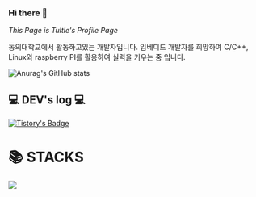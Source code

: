 ### Hi there 👋

<!--
**PinkTultle/PinkTultle** is a ✨ _special_ ✨ repository because its `README.md` (this file) appears on your GitHub profile.

Here are some ideas to get you started:

- 🔭 I’m currently working on ...
- 🌱 I’m currently learning ...
- 👯 I’m looking to collaborate on ...
- 🤔 I’m looking for help with ...
- 💬 Ask me about ...
- 📫 How to reach me: ...
- 😄 Pronouns: ...
- ⚡ Fun fact: ...
-->

*This Page is Tultle's Profile Page*

동의대학교에서 활동하고있는 개발자입니다.
임베디드 개발자를 희망하여 C/C++, Linux와 
raspberry PI를 활용하여 실력을 키우는 중 입니다.



![Anurag's GitHub stats](https://github-readme-stats.vercel.app/api?username=PinkTultle&show_icons=true&theme=radical)

## 💻 DEV's log 💻
[![Tistory's Badge](https://github-readme-tistory-card.vercel.app/api/badge?name=Tistory&theme=dark)](https://pink-tt-world.tistory.com/)

<div align=left><h1>📚 STACKS </h1></div>
  <img src="https://img.shields.io/badge/java-007396?style=for-the-badge&logo=java&logoColor=white"> 

